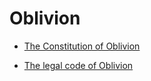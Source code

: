 # Oblivion
* [The Constitution of Oblivion](CONSTITUTION.md)

* [The legal code of Oblivion](LAW.md)
